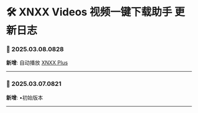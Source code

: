# **🛠️ XNXX Videos 视频一键下载助手 更新日志**

### **📅 2025.03.08.0828**

**新增**: 自动播放 [XNXX Plus](https://greasyfork.org/scripts/383564) <br>

---

### **📅 2025.03.07.0821**

**新增**: •初始版本

---
